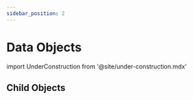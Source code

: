 ```yaml
---
sidebar_position: 2
---
```


# Data Objects

import UnderConstruction from  '@site/under-construction.mdx'

<UnderConstruction />

## Child Objects

